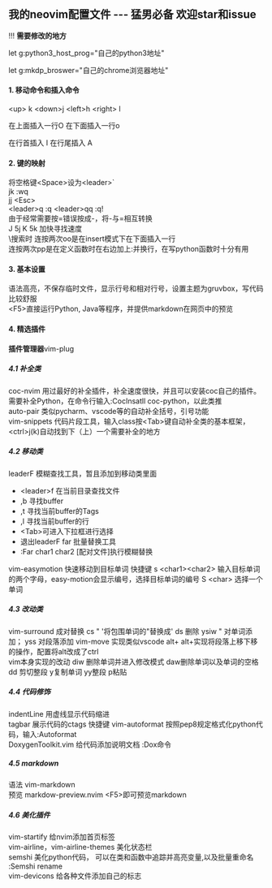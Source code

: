 ## 我的neovim配置文件 --- 猛男必备 欢迎star和issue
!!! **需要修改的地方**

let g:python3_host_prog="自己的python3地址"

let g:mkdp_broswer="自己的chrome浏览器地址"
#### 1. 移动命令和插入命令
\<up> k \<down>j \<left>h \<right> l

在上面插入一行O 在下面插入一行o

在行首插入 I 在行尾插入 A

#### 2. 键的映射
将空格键\<Space>设为\<leader>`  
jk :wq  
jj \<Esc>  
\<leader>q :q
\<leader>qq :q!  
由于经常需要按=错误按成-，将-与=相互转换  
J 5j
K 5k 加快寻找速度  
\搜索时
连按两次oo是在insert模式下在下面插入一行  
连按两次pp是在定义函数时在右边加上:并换行，在写python函数时十分有用  
#### 3. 基本设置
语法高亮，不保存临时文件，显示行号和相对行号，设置主题为gruvbox，写代码比较舒服  
\<F5>直接运行Python, Java等程序，并提供markdown在网页中的预览
#### 4. 精选插件
**插件管理器**vim-plug
##### 4.1 补全类
coc-nvim 用过最好的补全插件，补全速度很快，并且可以安装coc自己的插件。需要补全Python，在命令行输入:CocInsatll coc-python，以此类推  
auto-pair 类似pycharm、vscode等的自动补全括号，引号功能  
vim-snippets 代码片段工具，输入class按\<Tab>键自动补全类的基本框架，\<ctrl>j(k)自动找到下（上）一个需要补全的地方  
##### 4.2 移动类
leaderF 模糊查找工具，暂且添加到移动类里面  
+ \<leader>f 在当前目录查找文件  
+ ,b 寻找buffer
+ ,t 寻找当前buffer的Tags
+ ,l 寻找当前buffer的行
+ \<Tab>可进入下拉框进行选择
+ <C-c> 退出leaderF
far 批量替换工具
+ :Far char1 char2 [配对文件]执行模糊替换

vim-easymotion 快速移动到目标单词 快捷键 s \<char1>\<char2> 输入目标单词的两个字母，easy-motion会显示编号，选择目标单词的编号 S \<char> 选择一个单词  
##### 4.3 改动类
vim-surround 成对替换 cs " '将包围单词的"替换成' ds 删除 ysiw " 对单词添加； yss 对段落添加
vim-move 实现类似vscode alt+<Up> alt+<Down>实现将段落上移下移的操作，配置将alt改成了ctrl  
vim本身实现的改动 diw 删除单词并进入修改模式 daw删除单词以及单词的空格 dd 剪切整段 y复制单词 yy整段 p粘贴 
##### 4.4 代码修饰
indentLine 用虚线显示代码缩进  
tagbar 展示代码的ctags 快捷键 
vim-autoformat 按照pep8规定格式化python代码，输入:Autoformat  
DoxygenToolkit.vim 给代码添加说明文档 :Dox命令  
##### 4.5 markdown
语法 vim-markdown  
预览 markdow-preview.nvim  \<F5>即可预览markdown  
##### 4.6 美化插件
vim-startify 给nvim添加首页标签  
vim-airline，vim-airline-themes 美化状态栏  
semshi 美化python代码， 可以在类和函数中追踪并高亮变量,以及批量重命名 :Semshi rename   
vim-devicons 给各种文件添加自己的标志  
